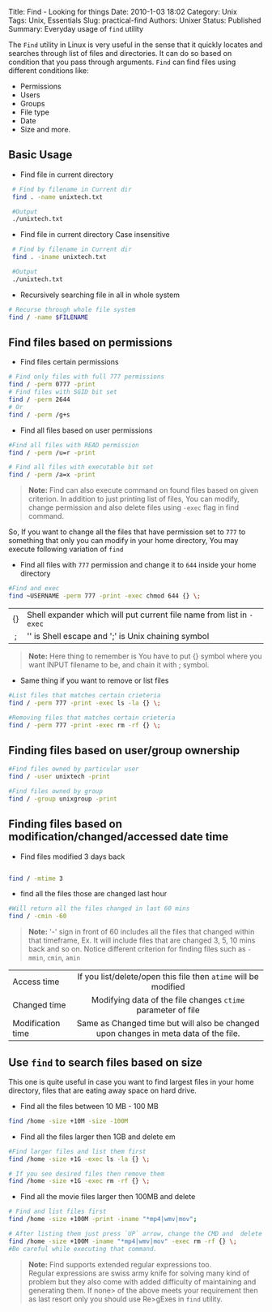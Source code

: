 Title: Find - Looking for things
Date: 2010-1-03 18:02
Category: Unix    
Tags: Unix, Essentials
Slug: practical-find
Authors: Unixer
Status: Published
Summary: Everyday usage of `find` utility


The `Find` utility in Linux is very useful in the sense that it quickly locates and searches through list of files and directories.
It can do so based on condition that you pass through arguments. 
`Find` can find files using different conditions like:  

 * Permissions
 * Users
 * Groups
 * File type
 * Date
 * Size and more.

## Basic Usage
- Find file in current directory
    
```bash
 # Find by filename in Current dir
 find . -name unixtech.txt

 #Output
 ./unixtech.txt
```

- Find file in current directory <span class="fa fa-arrow-right"></span> Case insensitive
    
```bash
 # Find by filename in Current dir
 find . -iname unixtech.txt

 #Output
 ./unixtech.txt
```

- Recursively searching file in all in whole system
```bash
# Recurse through whole file system
find / -name $FILENAME
```

## Find files based on permissions 

- Find files certain permissions
```bash 
# Find only files with full 777 permissions
find / -perm 0777 -print
# Find files with SGID bit set 
find / -perm 2644
# Or
find / -perm /g+s
```

- Find all files based on user permissions
```bash 
#Find all files with READ permission
find / -perm /u=r -print

# Find all files with executable bit set
find / -perm /a=x -print
```

> **Note:** Find can also execute command on found files based on given criterion.
> In addition to just printing list of files, You can modify, change permission and also delete files using `-exec` flag in find command.

So, If you want to change all the files that have permission set to `777` to something that only you can modify in your home directory, You may execute following variation of `find`

- Find all files with `777` permission and change it to `644` inside your home directory
```bash
#Find and exec 
find ~USERNAME -perm 777 -print -exec chmod 644 {} \;
```

|  |                                                                |
| :---:      | :---                                                                    |
| \{\}   | Shell expander which will put current file name from list in `-exec`|
| \;     | '\' is Shell escape and ';' is Unix chaining symbol                |


> **Note:** Here thing to remember is You have to put \{\} symbol where you want INPUT filename to be, and chain it with \; symbol.

- Same thing if you want to remove or list files
```bash
#List files that matches certain crieteria
find / -perm 777 -print -exec ls -la {} \;

#Removing files that matches certain crieteria
find / -perm 777 -print -exec rm -rf {} \;
```

## Finding files based on user/group ownership
```bash
#Find files owned by particular user
find / -user unixtech -print

#Find files owned by group
find / -group unixgroup -print

```


## Finding files based on modification/changed/accessed date time

- Find files modified 3 days back
```bash 

find / -mtime 3

```

- find all the files those are changed last hour
```bash
#Will return all the files changed in last 60 mins
find / -cmin -60
```

> **Note:** '-' sign in front of 60 includes all the files that changed within that timeframe, Ex. It will include files that are changed 3, 5, 10 mins back and so on.
> Notice different criterion for finding files such as `-mmin`, `cmin`, `amin`


|         |          |   
| ------------- |:-------------:|
|   Access time      | If you list/delete/open this file then `atime` will be modified          |   
|   Changed time      | Modifying data of the file changes `ctime` parameter of file |   
|   Modification time      | Same as Changed time but will also be changed upon changes in meta data of the file. |   


## Use `find` to search files based on size

This one is quite useful in case you want to find largest files in your home directory, files that are eating away space on hard drive. 

- Find all the  files between 10 MB - 100 MB

```bash
find /home -size +10M -size -100M
```

- Find all the files larger then 1GB and delete em

```bash
#Find larger files and list them first
find /home -size +1G -exec ls -la {} \;

# If you see desired files then remove them
find /home -size +1G -exec rm -rf {} \;

```

- Find all the movie files larger then 100MB and delete 
```bash
# Find and list files first
find /home -size +100M -print -iname "*mp4|wmv|mov";

# After listing them just press `UP` arrow, change the CMD and  delete 
find /home -size +100M -iname "*mp4|wmv|mov" -exec rm -rf {} \;
#Be careful while executing that command.
```

> **Note:** Find supports extended regular expressions too.   
>Regular expressions are swiss army knife for solving many kind of problem but they also come with added difficulty of maintaining and generating them. If none> of the above meets your requirement then as last resort only you should use Re>gExes in `find` utility.



